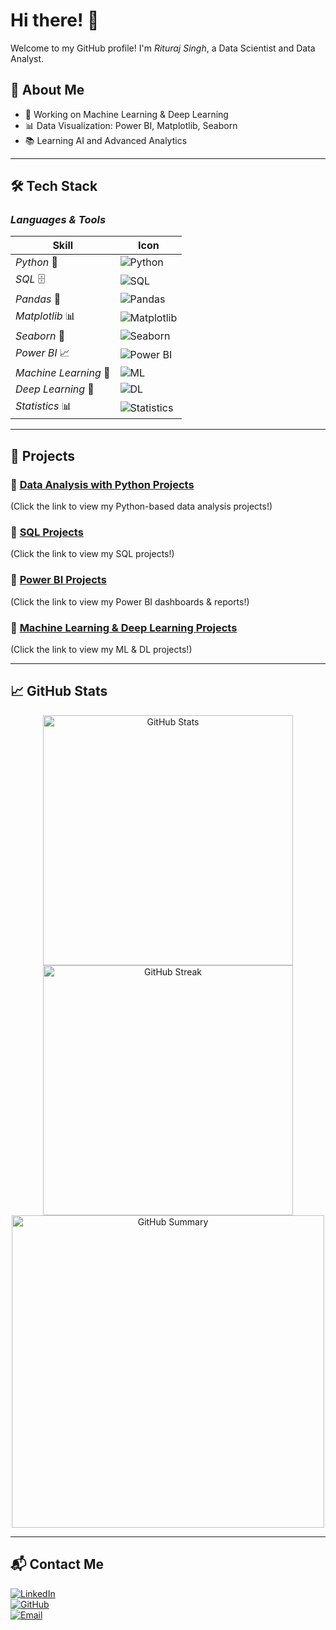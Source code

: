 # Hi there! 👋  
Welcome to my GitHub profile! I'm *Rituraj Singh*, a Data Scientist and Data Analyst.  

## 🚀 About Me  
- 🔭 Working on Machine Learning & Deep Learning  
- 📊 Data Visualization: Power BI, Matplotlib, Seaborn  
- 📚 Learning AI and Advanced Analytics  

---

## 🛠️ Tech Stack  

### *Languages & Tools*  
| Skill  | Icon |
|---------|------|
| *Python* 🐍 | ![Python](https://img.shields.io/badge/-Python-3776AB?style=flat&logo=python&logoColor=white) |
| *SQL* 🗄️ | ![SQL](https://img.shields.io/badge/-SQL-4479A1?style=flat&logo=mysql&logoColor=white) |
| *Pandas* 🐼 | ![Pandas](https://img.shields.io/badge/-Pandas-150458?style=flat&logo=pandas&logoColor=white) |
| *Matplotlib* 📊 | ![Matplotlib](https://img.shields.io/badge/-Matplotlib-11557C?style=flat&logo=plotly&logoColor=white) |
| *Seaborn* 🎨 | ![Seaborn](https://img.shields.io/badge/-Seaborn-0081A5?style=flat&logo=plotly&logoColor=white) |
| *Power BI* 📈 | ![Power BI](https://img.shields.io/badge/-Power%20BI-F2C811?style=flat&logo=powerbi&logoColor=black) |
| *Machine Learning* 🤖 | ![ML](https://img.shields.io/badge/-Machine%20Learning-FF6F00?style=flat&logo=scikitlearn&logoColor=white) |
| *Deep Learning* 🧠 | ![DL](https://img.shields.io/badge/-Deep%20Learning-00599C?style=flat&logo=tensorflow&logoColor=white) |
| *Statistics* 📊 | ![Statistics](https://img.shields.io/badge/-Statistics-4CAF50?style=flat&logo=googleanalytics&logoColor=white) |

---

## 📂 Projects  

### 🔹 [Data Analysis with Python Projects]([https://github.com/rjdecor?tab=repositories&q=python&type=source](https://github.com/rjdecore/Python-Project))  
(Click the link to view my Python-based data analysis projects!)  

### 🔹 [SQL Projects](https://github.com/rjdecor?tab=repositories&q=sql&type=source)  
(Click the link to view my SQL projects!)  

### 🔹 [Power BI Projects](https://github.com/rjdecor?tab=repositories&q=powerbi&type=source)  
(Click the link to view my Power BI dashboards & reports!)  

### 🔹 [Machine Learning & Deep Learning Projects](https://github.com/rjdecor?tab=repositories&q=ml&type=source)  
(Click the link to view my ML & DL projects!)  

---

## 📈 GitHub Stats  
<p align="center">
  <img src="https://github-readme-stats-sigma-five.vercel.app/api?username=rjdecor&show_icons=true&theme=tokyonight" alt="GitHub Stats" width="400"/>  
  <img src="https://streak-stats.demolab.com?user=rjdecor&theme=tokyonight" alt="GitHub Streak" width="400"/>  
  <img src="https://github-profile-summary-cards.vercel.app/api/cards/profile-details?username=rjdecore&theme=tokyonight" alt="GitHub Summary" width="500"/>  
</p>

---

## 📬 Contact Me  
[![LinkedIn](https://img.shields.io/badge/LinkedIn-Connect-blue?style=for-the-badge&logo=linkedin)](https://linkedin.com/in/your-profile)  
[![GitHub](https://img.shields.io/badge/GitHub-Follow-black?style=for-the-badge&logo=github)](https://github.com/rjdecor)  
[![Email](https://img.shields.io/badge/Email-Send%20Me%20a%20Mail-red?style=for-the-badge&logo=gmail)](mailto:rajritu301@gmail.com)
